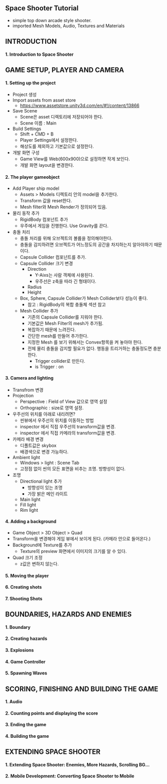 ## Space Shooter Tutorial
- simple top down arcade style shooter.
- imported Mesh Models, Audio, Textures and Materials

## INTRODUCTION
#### 1. Introduction to Space Shooter

## GAME SETUP, PLAYER AND CAMERA
#### 1. Setting up the project
- Project 생성
- Import assets from asset store
	- https://www.assetstore.unity3d.com/en/#!/content/13866
- Save Scene
	- Scene은 asset 디렉토리에 저장되어야 한다.
	- Scene 이름 : Main
- Build Settings
	- Shift + CMD + B
	- Player Settings에서 설정한다.
	- 해상도를 제외하고 기본값으로 설정한다.
- 개발 화면 구성
	- Game View를 Web(600x900)으로 설정하면 작게 보인다.
	- 개발 화면 layout을 변경한다.

#### 2. The player gameobject
- Add Player ship model
	- Assets > Models 디렉토리 안의 model을 추가한다.
	- Transform 값을 reset한다.
	- Mesh filter와 Mesh Render가 정의되어 있음.
- 물리 동작 추가
	- RigidBody 컴포넌트 추가
	- 우주에서 게임을 진행한다. Use Gravity를 끈다.
- 충돌 처리
	- 충돌 처리를 위해 오브젝트의 볼륨을 정의해야한다.
	- 충돌을 감지하려면 오브젝트가 어느정도의 공간을 차지하는지 알아야하기 때문이다.
	- Capsule Collider 컴포넌트를 추가.
	- Capsule Collider 크기 변경
		- Direction
			- Y-Aixs는 사람 객체에 사용된다.
			- 우주선은 z축을 따라 긴 형태이다.
        - Radius
        - Height
    - Box, Sphere, Capsule Collider가 Mesh Collider보다 성능이 좋다. 
	    - 참고 : RigidBody의 복합 충돌체 섹션 참고 
    - Mesh Collider 추가
	    - 기존의 Capsule Collider를 지워야 한다. 
	    - 기본값은 Mesh Filter의 mesh가 추가됨. 
	    - 복잡하기 때문에 느려진다. 
	    - 간단한 mesh를 만들어 추가한다.
	    - 지정한 Mesh 를 보기 위해서는 Convex항목을 켜 놓아야 한다. 
	    - 전체 물리 충돌을 감지할 필요가 없다. 행동을 트리거하는 충돌정도면 충분한다. 
		    - Trigger collider로 만든다. 
		    - is Trigger : on

#### 3. Camera and lighting
- Transfrom 변경
- Projection
	- Perspective : Field of View 값으로 영역 설정
	- Orthographic : size로 영역 설정.
- 우주선의 위치를 아래로 내리려면?
	- 씬뷰에서 우주선의 위치를 이동하는 방법
	- inspector 에서 직접 우주선의 transform값을 변경.
	- inspector 에서 직접 카메라의 transform값을 변경.
- 카메라 배경 변경
	- 디폴트값은 skybox
	- 배경색으로 변경 가능하다.
- Ambient light
	- Windows > light : Scene Tab
	- 고정점 없이 씬의 모든 표면을 비추는 조명. 방향성이 없다. 
- 조명
	- Directional light 추가
		- 방향성이 있는 조명
		- 가장 밝은 메인 라이트
    - Main light
    - Fill light
    - Rim light

#### 4. Adding a background
- Game Object > 3D Object > Quad
- Transform을 변경해야 게임 뷰에서 보이게 된다. (카메라 안으로 들어온다.)
- Background에 Texture를 추가
	- Texture의 preview 화면에서 이미지의 크기를 알 수 있다. 
- Quad 크기 조정
	- z값은 변하지 않는다. 


#### 5. Moving the player
#### 6. Creating shots
#### 7. Shooting Shots

## BOUNDARIES, HAZARDS AND ENEMIES
#### 1. Boundary
#### 2. Creating hazards
#### 3. Explosions
#### 4. Game Controller
#### 5. Spawning Waves

## SCORING, FINISHING AND BUILDING THE GAME
#### 1. Audio
#### 2. Counting points and displaying the score
#### 3. Ending the game
#### 4. Building the game

## EXTENDING SPACE SHOOTER
#### 1. Extending Space Shooter: Enemies, More Hazards, Scrolling BG...

#### 2. Mobile Development: Converting Space Shooter to Mobile